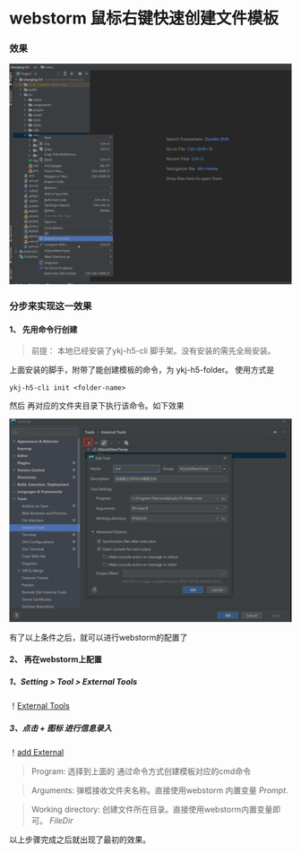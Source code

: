 # webstorm 鼠标右键快速创建文件模板

### 效果

![webstorm menu init](https://raw.githubusercontent.com/tiger-mini/assets/main/img/webstorm%20menu%20quick%20init.gif)


### 分步来实现这一效果

#### 1、 先用命令行创建

> 前提： 本地已经安装了ykj-h5-cli 脚手架。没有安装的需先全局安装。 


上面安装的脚手，附带了能创建模板的命令，为 ykj-h5-folder。 使用方式是 


```
ykj-h5-cli init <folder-name>
```

然后 再对应的文件夹目录下执行该命令。如下效果

![cmd init](https://raw.githubusercontent.com/tiger-mini/assets/main/img/webstorm%20menu%20quick%20init%20step%202.png)


有了以上条件之后，就可以进行webstorm的配置了


#### 2、 再在webstorm上配置



##### 1、Setting > Tool > External Tools

！[External Tools](https://raw.githubusercontent.com/tiger-mini/assets/main/img/webstorm%20menu%20quick%20init%20step%201.png)



##### 3、点击 + 图标 进行信息录入

！[add External](https://raw.githubusercontent.com/tiger-mini/assets/main/img/webstorm%20menu%20quick%20init%20step%202.png)



> Program: 选择到上面的 通过命令方式创建模板对应的cmd命令

> Arguments: 弹框接收文件夹名称。直接使用webstorm 内置变量 $Prompt$.

> Working directory: 创建文件所在目录。直接使用webstorm内置变量即可。 $FileDir$



以上步骤完成之后就出现了最初的效果。